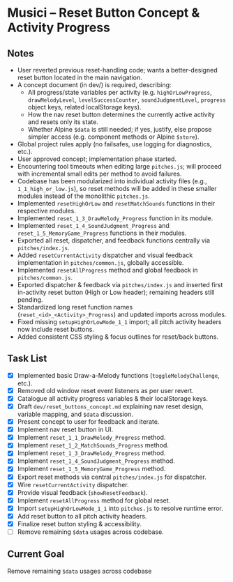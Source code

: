 # Musici – Reset Button Concept & Activity Progress

## Notes
- User reverted previous reset-handling code; wants a better-designed reset button located in the main navigation.
- A concept document (in dev/) is required, describing:
  - All progress/state variables per activity (e.g. `highOrLowProgress`, `drawMelodyLevel`, `levelSuccessCounter`, `soundJudgmentLevel`, `progress` object keys, related localStorage keys).
  - How the nav reset button determines the currently active activity and resets only its state.
  - Whether Alpine `$data` is still needed; if yes, justify, else propose simpler access (e.g. component methods or Alpine `$store`).
- Global project rules apply (no failsafes, use logging for diagnostics, etc.).
- User approved concept; implementation phase started.
- Encountering tool timeouts when editing large `pitches.js`; will proceed with incremental small edits per method to avoid failures.
- Codebase has been modularized into individual activity files (e.g., `1_1_high_or_low.js`), so reset methods will be added in these smaller modules instead of the monolithic `pitches.js`.
- Implemented `resetHighOrLow` and `resetMatchSounds` functions in their respective modules.
- Implemented `reset_1_3_DrawMelody_Progress` function in its module.
- Implemented `reset_1_4_SoundJudgment_Progress` and `reset_1_5_MemoryGame_Progress` functions in their modules.
- Exported all reset, dispatcher, and feedback functions centrally via `pitches/index.js`.
- Added `resetCurrentActivity` dispatcher and visual feedback implementation in `pitches/common.js`, globally accessible.
- Implemented `resetAllProgress` method and global feedback in `pitches/common.js`.
- Exported dispatcher & feedback via `pitches/index.js` and inserted first in-activity reset button (High or Low header); remaining headers still pending.
- Standardized long reset function names (`reset_<id>_<Activity>_Progress`) and updated imports across modules.
- Fixed missing `setupHighOrLowMode_1_1` import; all pitch activity headers now include reset buttons.
- Added consistent CSS styling & focus outlines for reset/back buttons.

## Task List
- [x] Implemented basic Draw-a-Melody functions (`toggleMelodyChallenge`, etc.).
- [x] Removed old window reset event listeners as per user revert.
- [x] Catalogue all activity progress variables & their localStorage keys.
- [x] Draft `dev/reset_buttons_concept.md` explaining nav reset design, variable mapping, and `$data` discussion.
- [x] Present concept to user for feedback and iterate.
- [x] Implement nav reset button in UI.
- [x] Implement `reset_1_1_DrawMelody_Progress` method.
- [x] Implement `reset_1_2_MatchSounds_Progress` method.
- [x] Implement `reset_1_3_DrawMelody_Progress` method.
- [x] Implement `reset_1_4_SoundJudgment_Progress` method.
- [x] Implement `reset_1_5_MemoryGame_Progress` method.
- [x] Export reset methods via central `pitches/index.js` for dispatcher.
- [x] Wire `resetCurrentActivity` dispatcher.
- [x] Provide visual feedback (`showResetFeedback`).
- [x] Implement `resetAllProgress` method for global reset.
- [x] Import `setupHighOrLowMode_1_1` into `pitches.js` to resolve runtime error.
- [x] Add reset button to all pitch activity headers.
- [x] Finalize reset button styling & accessibility.
- [ ] Remove remaining `$data` usages across codebase.

## Current Goal
Remove remaining `$data` usages across codebase